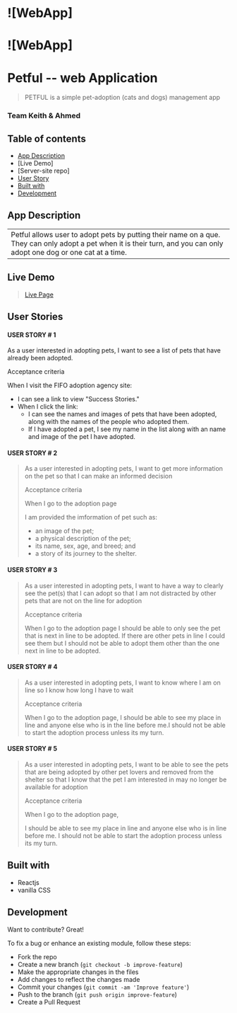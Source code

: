 
# ![WebApp]
# ![WebApp]

# Petful -- web Application

> PETFUL is a simple pet-adoption (cats and dogs) management app
### Team Keith & Ahmed
## Table of contents

- [App Description](#app-description)
- [Live Demo]
- [Server-site repo]
- [User Story](#user-story)
- [Built with](#build-with)
- [Development](#development)




## App Description

<table>
<tr>
<td>
  Petful allows user to adopt pets by putting their name on a que. They can only adopt a pet when it is their turn, and you can only adopt one dog or one cat at a time.
</td>
</tr>
</table>

## Live Demo

> [Live Page]( )


## User Stories

#### USER STORY # 1
As a user interested in adopting pets, I want to see a list of pets that have already been adopted.

Acceptance criteria

When I visit the FIFO adoption agency site:

* I can see a link to view "Success Stories."
* When I click the link:
    * I can see the names and images of pets that have been adopted, along with the names of the people who adopted them.
    * If I have adopted a pet, I see my name in the list along with an name and image of the pet I have adopted.


#### USER STORY # 2
>As a user interested in adopting pets, I want to get more information on the pet so that I can make an informed decision
>
>Acceptance criteria
>
>When I go to the adoption page 
>
>I am provided the imformation of pet such as:
>* an image of the pet;
>* a physical description of the pet;
>* its name, sex, age, and breed; and
>* a story of its journey to the shelter.

#### USER STORY # 3

>As a user interested in adopting pets, I want to have a way to clearly see the pet(s) that I can adopt so that I am not distracted by other pets that are not on the line for adoption
>
>Acceptance criteria
>
>When I go to the adoption page I should be able to only see the pet that is next in line to be adopted. If there are other pets in line I could see them but I should not be able to adopt them other than the one next in line to be adopted.

####  USER STORY # 4

>As a user interested in adopting pets, I want to know where I am on line so I know how long I have to wait
>
>Acceptance criteria
>
>When I go to the adoption page, I should be able to see my place in line and anyone else who is in the line before me.I should not be able to start the adoption process unless its my turn.

#### USER STORY # 5

>As a user interested in adopting pets, I want to be able to see the pets that are being adopted by other pet lovers and removed from the shelter so that I know that the pet I am interested in may no longer be available for adoption
>
>Acceptance criteria
>
>When I go to the adoption page, 
>
>I should be able to see my place in line and anyone else who is in line before me. I should not be able to start the adoption process unless its my turn.


## Built with

- Reactjs
- vanilla CSS


## Development

Want to contribute? Great!

To fix a bug or enhance an existing module, follow these steps:

- Fork the repo
- Create a new branch (`git checkout -b improve-feature`)
- Make the appropriate changes in the files
- Add changes to reflect the changes made
- Commit your changes (`git commit -am 'Improve feature'`)
- Push to the branch (`git push origin improve-feature`)
- Create a Pull Request